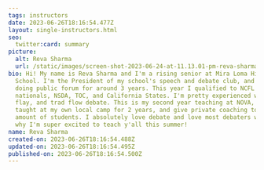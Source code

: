 ```yaml
---
tags: instructors
date: 2023-06-26T18:16:54.477Z
layout: single-instructors.html
seo:
  twitter:card: summary
picture:
  alt: Reva Sharma
  url: /static/images/screen-shot-2023-06-24-at-11.13.01-pm-reva-sharma.png
bio: Hi! My name is Reva Sharma and I'm a rising senior at Mira Loma High
  School. I'm the President of my school's speech and debate club, and I've been
  doing public forum for around 3 years. This year I qualified to NCFL
  nationals, NSDA, TOC, and California States. I'm pretty experienced with lay,
  flay, and trad flow debate. This is my second year teaching at NOVA, I've
  taught at my own local camp for 2 years, and give private coaching to a decent
  amount of students. I absolutely love debate and love most debaters which is
  why I'm super excited to teach y'all this summer!
name: Reva Sharma
created-on: 2023-06-26T18:16:54.488Z
updated-on: 2023-06-26T18:16:54.495Z
published-on: 2023-06-26T18:16:54.500Z
---
```

